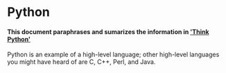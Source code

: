 # Python
#### This document paraphrases and sumarizes the information in ['Think Python'](http://greenteapress.com/thinkpython/thinkpython.pdf)

Python is an example of a high-level language; other high-level languages you might have heard of are C, C++, Perl, and Java.

